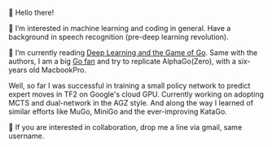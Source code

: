 👋 Hello there!

👀 I’m interested in machine learning and coding in general. Have a background in speech recognition (pre-deep learning revolution).

🌱 I’m currently reading [Deep Learning and the Game of Go](https://github.com/maxpumperla/deep_learning_and_the_game_of_go). Same with the authors, I am a big [Go fan](http://tromp.github.io/gostory.html) and try to replicate AlphaGo(Zero), with a six-years old MacbookPro.

Well, so far I was successful in training a small policy network to predict expert moves in TF2 on Google's cloud GPU. Currently working on adopting MCTS and dual-network in the AGZ style. And along the way I learned of similar efforts like MuGo, MiniGo and the ever-improving KataGo.

💞️ If you are interested in collaboration, drop me a line via gmail, same username.

<!---
hyu2000/hyu2000 is a ✨ special ✨ repository because its `README.md` (this file) appears on your GitHub profile.
You can click the Preview link to take a look at your changes.
--->
